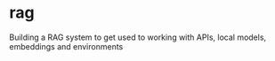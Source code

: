 # rag
Building a RAG system to get used to working with APIs, local models, embeddings and environments
